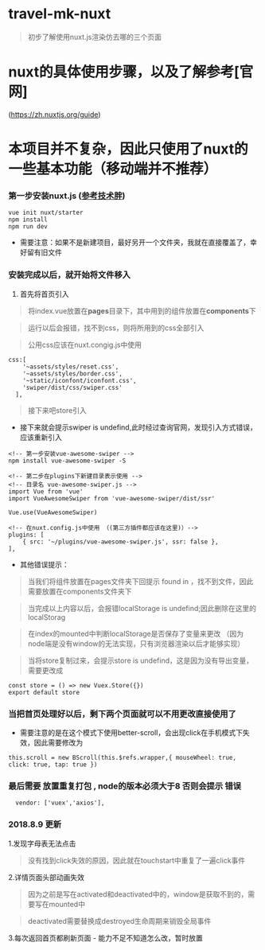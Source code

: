 # travel-mk-nuxt
> 初步了解使用nuxt.js渲染仿去哪的三个页面

# nuxt的具体使用步骤，以及了解参考[官网]
(https://zh.nuxtjs.org/guide)

# 本项目并不复杂，因此只使用了nuxt的一些基本功能（移动端并不推荐）

### 第一步安装nuxt.js ([参考技术胖](http://jspang.com/2018/02/26/nuxt/))
```
vue init nuxt/starter
npm install
npm run dev
```
* 需要注意：如果不是新建项目，最好另开一个文件夹，我就在直接覆盖了，幸好留有旧文件

### 安装完成以后，就开始将文件移入
1. 首先将首页引入
> 将index.vue放置在**pages**目录下，其中用到的组件放置在**components**下

> 运行以后会报错，找不到css，则将所用到的css全部引入

> 公用css应该在nuxt.congig.js中使用
```
css:[
    '~assets/styles/reset.css',
    '~assets/styles/border.css',
    '~static/iconfont/iconfont.css',
    'swiper/dist/css/swiper.css'
  ],
```
> 接下来吧store引入
* 接下来就会提示swiper is undefind,此时经过查询官网，发现引入方式错误，应该重新引入
```
<!-- 第一步安装vue-awesome-swiper -->
npm install vue-awesome-swiper -S

<!-- 第二步在plugins下新建目录表示使用 -->
<!-- 目录名 vue-awesome-swiper.js -->
import Vue from 'vue'
import VueAwesomeSwiper from 'vue-awesome-swiper/dist/ssr'

Vue.use(VueAwesomeSwiper)

<!-- 在nuxt.config.js中使用 （(第三方插件都应该在这里)）-->
plugins: [
    { src: '~/plugins/vue-awesome-swiper.js', ssr: false },
],
```
* 其他错误提示： 
> 当我们将组件放置在pages文件夹下回提示 found in ，找不到文件，因此需要放置在components文件夹下

> 当完成以上内容以后，会报错localStorage is undefind;因此删除在这里的localStorag

> 在index的mounted中判断localStorage是否保存了变量来更改 （因为node端是没有window的无法实现，只有浏览器渲染以后才能够实现）

> 当将store复制过来，会提示store is undefind，这是因为没有导出变量，需要更改成
```
const store = () => new Vuex.Store({})
export default store
```

### 当把首页处理好以后，剩下两个页面就可以不用更改直接使用了
* 需要注意的是在这个模式下使用better-scroll，会出现click在手机模式下失效，因此需要修改为
```
this.scroll = new BScroll(this.$refs.wrapper,{ mouseWheel: true, click: true, tap: true })
```

### 最后需要 放置重复打包 , node的版本必须大于8 否则会提示 错误
```
  vendor: ['vuex','axios'],
```


### 2018.8.9 更新
1.发现字母表无法点击
> 没有找到click失效的原因，因此就在touchstart中重复了一遍click事件

2.详情页面头部动画失效
> 因为之前是写在activated和deactivated中的，window是获取不到的，需要写在mounted中

> deactivated需要替换成destroyed生命周期来销毁全局事件

3.每次返回首页都刷新页面 - 能力不足不知道怎么改，暂时放置
